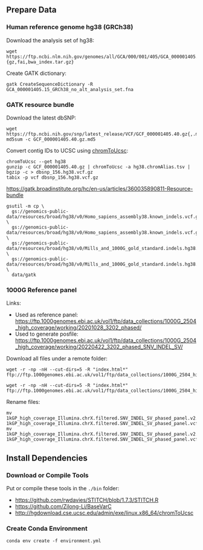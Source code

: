 ## Prepare Data

### Human reference genome hg38 (GRCh38)

Download the analysis set of hg38:

```shell
wget https://ftp.ncbi.nlm.nih.gov/genomes/all/GCA/000/001/405/GCA_000001405.15_GRCh38/seqs_for_alignment_pipelines.ucsc_ids/GCA_000001405.15_GRCh38_no_alt_analysis_set.fna.{gz,fai,bwa_index.tar.gz}
```

Create GATK dictionary:

```shell
gatk CreateSequenceDictionary -R GCA_000001405.15_GRCh38_no_alt_analysis_set.fna
```

### GATK resource bundle

Download the latest dbSNP:

```shell
wget https://ftp.ncbi.nih.gov/snp/latest_release/VCF/GCF_000001405.40.gz{,.md5}
md5sum -c GCF_000001405.40.gz.md5
```

Convert contig IDs to UCSC using [chromToUcsc](http://hgdownload.cse.ucsc.edu/admin/exe/linux.x86_64/chromToUcsc):

```shell
chromToUcsc --get hg38
gunzip -c GCF_000001405.40.gz | chromToUcsc -a hg38.chromAlias.tsv | bgzip -c > dbsnp_156.hg38.vcf.gz
tabix -p vcf dbsnp_156.hg38.vcf.gz
```

https://gatk.broadinstitute.org/hc/en-us/articles/360035890811-Resource-bundle

```shell
gsutil -m cp \
  gs://genomics-public-data/resources/broad/hg38/v0/Homo_sapiens_assembly38.known_indels.vcf.gz \
  gs://genomics-public-data/resources/broad/hg38/v0/Homo_sapiens_assembly38.known_indels.vcf.gz.tbi \
  gs://genomics-public-data/resources/broad/hg38/v0/Mills_and_1000G_gold_standard.indels.hg38.vcf.gz \
  gs://genomics-public-data/resources/broad/hg38/v0/Mills_and_1000G_gold_standard.indels.hg38.vcf.gz.tbi \
  data/gatk
```

### 1000G Reference panel

Links:

- Used as reference panel: https://ftp.1000genomes.ebi.ac.uk/vol1/ftp/data_collections/1000G_2504_high_coverage/working/20201028_3202_phased/
- Used to generate posfile: https://ftp.1000genomes.ebi.ac.uk/vol1/ftp/data_collections/1000G_2504_high_coverage/working/20220422_3202_phased_SNV_INDEL_SV/

Download all files under a remote folder:

```shell
wget -r -np -nH --cut-dirs=5 -R "index.html*" ftp://ftp.1000genomes.ebi.ac.uk/vol1/ftp/data_collections/1000G_2504_high_coverage/working/20220422_3202_phased_SNV_INDEL_SV/

wget -r -np -nH --cut-dirs=5 -R "index.html*" ftp://ftp.1000genomes.ebi.ac.uk/vol1/ftp/data_collections/1000G_2504_high_coverage/working/20201028_3202_phased/
```

Rename files:

```shell
mv 1kGP_high_coverage_Illumina.chrX.filtered.SNV_INDEL_SV_phased_panel.v2.vcf.gz 1kGP_high_coverage_Illumina.chrX.filtered.SNV_INDEL_SV_phased_panel.vcf.gz
mv 1kGP_high_coverage_Illumina.chrX.filtered.SNV_INDEL_SV_phased_panel.v2.vcf.gz.tbi 1kGP_high_coverage_Illumina.chrX.filtered.SNV_INDEL_SV_phased_panel.vcf.gz.tbi
```

## Install Dependencies

### Download or Compile Tools

Put or compile these tools in the `./bin` folder:

- https://github.com/rwdavies/STITCH/blob/1.7.3/STITCH.R
- https://github.com/Zilong-Li/BaseVarC
- http://hgdownload.cse.ucsc.edu/admin/exe/linux.x86_64/chromToUcsc

### Create Conda Environment

```shell
conda env create -f environment.yml
```

